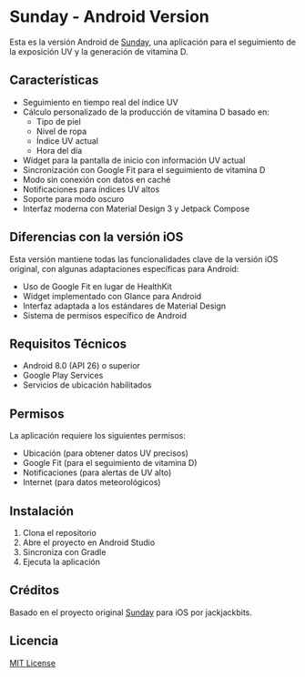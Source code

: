 # Sunday - Android Version

Esta es la versión Android de [Sunday](https://github.com/jackjackbits/sunday), una aplicación para el seguimiento de la exposición UV y la generación de vitamina D.

## Características

- Seguimiento en tiempo real del índice UV
- Cálculo personalizado de la producción de vitamina D basado en:
  - Tipo de piel
  - Nivel de ropa
  - Índice UV actual
  - Hora del día
- Widget para la pantalla de inicio con información UV actual
- Sincronización con Google Fit para el seguimiento de vitamina D
- Modo sin conexión con datos en caché
- Notificaciones para índices UV altos
- Soporte para modo oscuro
- Interfaz moderna con Material Design 3 y Jetpack Compose

## Diferencias con la versión iOS

Esta versión mantiene todas las funcionalidades clave de la versión iOS original, con algunas adaptaciones específicas para Android:

- Uso de Google Fit en lugar de HealthKit
- Widget implementado con Glance para Android
- Interfaz adaptada a los estándares de Material Design
- Sistema de permisos específico de Android

## Requisitos Técnicos

- Android 8.0 (API 26) o superior
- Google Play Services
- Servicios de ubicación habilitados

## Permisos

La aplicación requiere los siguientes permisos:
- Ubicación (para obtener datos UV precisos)
- Google Fit (para el seguimiento de vitamina D)
- Notificaciones (para alertas de UV alto)
- Internet (para datos meteorológicos)

## Instalación

1. Clona el repositorio
2. Abre el proyecto en Android Studio
3. Sincroniza con Gradle
4. Ejecuta la aplicación

## Créditos

Basado en el proyecto original [Sunday](https://github.com/jackjackbits/sunday) para iOS por jackjackbits.

## Licencia

[MIT License](LICENSE)
